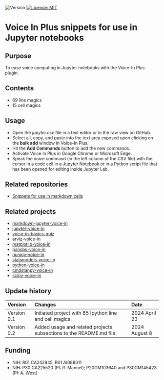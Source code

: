 ![Version](https://img.shields.io/static/v1?label=jupyter-voice-in&message=0.2&color=brightcolor)
[![License: MIT](https://img.shields.io/badge/License-MIT-blue.svg)](https://opensource.org/licenses/MIT)


# Voice In Plus snippets for use in Jupyter notebooks

## Purpose

To ease voice computing in Jupyter notebooks with the Voice-In Plus plugin.

## Contents

- 69 line magics
- 15 cell magics

## Usage

- Open the *jupyter.csv* file in a text editor or in the raw view on GitHub.
- Select all, copy, and paste into the text area exposed upon clicking on the **bulk add** window in Voice-In Plus.
- Hit the **Add Commands** button to add the new commands.
- Activate Voice In Plus in Google Chrome or Microsoft Edge.
- Speak the voice command (in the left column of the CSV file) with the cursor in a code cell in a Jupyter Notebook or in a Python script file that has been opened for editing inside Jupyter Lab.


## Related repositories

- [Snippets for use in markdown cells](https://github.com/MooersLab/markdown-jupyter-voice-in)

## Related projects

- [markdown-jupyter-voice-in](https://github.com/MooersLab/markdown-jupyter-voice-in)
- [jupyter-voice-in](https://github.com/MooersLab/jupyter-voice-in)
- [voice-in-basics-quiz](https://github.com/MooersLab/voice-in-basics-quiz)
- [arviz-voice-in](https://github.com/MooersLab/arviz-voice-in)
- [matplotlib-voice-in](https://github.com/MooersLab/matplotlib-voice-in)
- [pandas-voice-in](https://github.com/MooersLab/pandas-voice-in)
- [numpy-voice-in](https://github.com/MooersLab/numpy-voice-in)
- [statsmodels-voice-in](https://github.com/MooersLab/statsmodels-voice-in)
- [python-voice-in](https://github.com/MooersLab/python-voice-in)
- [cmdstanpy-voice-in](https://github.com/MooersLab/cmdstanpy-voice-in)
- [scipy-voice-in](https://github.com/MooersLab/scipy-voice-in)



## Update history

|Version      | Changes                                                                                                                                    | Date                 |
|:-----------|:------------------------------------------------------------------------------------------------------------------------------------------|:--------------------|
| Version 0.1 |  Initiated project with 85 Ipython line and cell magics.                                                                                   | 2024 April 23        |
| Version 0.2 |   Added usage and related projects subsections to the README.md file.                                                                    | 2024 August 8         |

## Funding
- NIH: R01 CA242845, R01 AI088011
- NIH: P30 CA225520 (PI: R. Mannel); P20GM103640 and P30GM145423 (PI: A. West)
